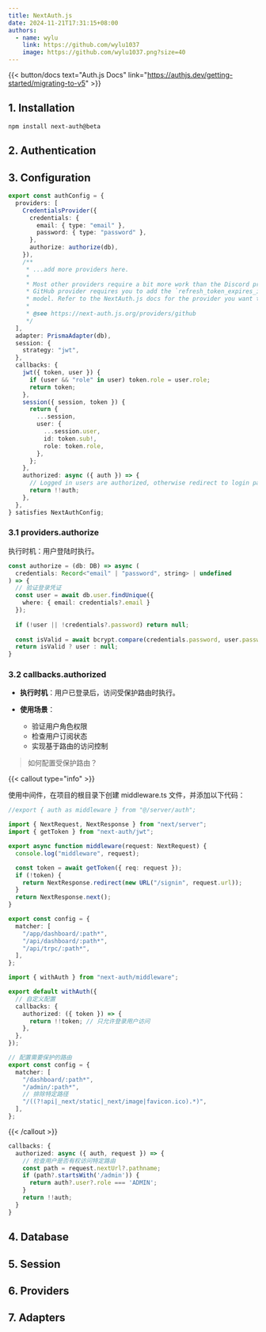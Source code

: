 ```yaml
---
title: NextAuth.js
date: 2024-11-21T17:31:15+08:00
authors:
  - name: wylu
    link: https://github.com/wylu1037
    image: https://github.com/wylu1037.png?size=40
---
```


{{< button/docs text="Auth.js Docs" link="https://authjs.dev/getting-started/migrating-to-v5" >}}

## 1. Installation

```shell
npm install next-auth@beta
```

## 2. Authentication


## 3. Configuration

```typescript {filename="auth.ts", hl_lines=[8,39,40,41,42]}
export const authConfig = {
  providers: [
    CredentialsProvider({
      credentials: {
        email: { type: "email" },
        password: { type: "password" },
      },
      authorize: authorize(db),
    }),
    /**
     * ...add more providers here.
     *
     * Most other providers require a bit more work than the Discord provider. For example, the
     * GitHub provider requires you to add the `refresh_token_expires_in` field to the Account
     * model. Refer to the NextAuth.js docs for the provider you want to use. Example:
     *
     * @see https://next-auth.js.org/providers/github
     */
  ],
  adapter: PrismaAdapter(db),
  session: {
    strategy: "jwt",
  },
  callbacks: {
    jwt({ token, user }) {
      if (user && "role" in user) token.role = user.role;
      return token;
    },
    session({ session, token }) {
      return {
        ...session,
        user: {
          ...session.user,
          id: token.sub!,
          role: token.role,
        },
      };
    },
    authorized: async ({ auth }) => {
      // Logged in users are authorized, otherwise redirect to login page
      return !!auth;
    },
  },
} satisfies NextAuthConfig;
```

### 3.1 providers.authorize

执行时机：用户登陆时执行。

```typescript
const authorize = (db: DB) => async (
  credentials: Record<"email" | "password", string> | undefined
) => {
  // 验证登录凭证
  const user = await db.user.findUnique({
    where: { email: credentials?.email }
  });
  
  if (!user || !credentials?.password) return null;
  
  const isValid = await bcrypt.compare(credentials.password, user.password);
  return isValid ? user : null;
}
```

### 3.2 callbacks.authorized

+ **执行时机**：用户已登录后，访问受保护路由时执行。

+ **使用场景**：
  - 验证用户角色权限
  - 检查用户订阅状态
  - 实现基于路由的访问控制

> 如何配置受保护路由？


{{< callout type="info" >}}

使用中间件，在项目的根目录下创建 middleware.ts 文件，并添加以下代码：
```typescript {filename="middleware.ts"}
//export { auth as middleware } from "@/server/auth";

import { NextRequest, NextResponse } from "next/server";
import { getToken } from "next-auth/jwt";

export async function middleware(request: NextRequest) {
  console.log("middleware", request);

  const token = await getToken({ req: request });
  if (!token) {
    return NextResponse.redirect(new URL("/signin", request.url));
  }
  return NextResponse.next();
}

export const config = {
  matcher: [
    "/app/dashboard/:path*",
    "/api/dashboard/:path*",
    "/api/trpc/:path*",
  ],
};
```

```typescript
import { withAuth } from "next-auth/middleware";

export default withAuth({
  // 自定义配置
  callbacks: {
    authorized: ({ token }) => {
      return !!token; // 只允许登录用户访问
    },
  },
});

// 配置需要保护的路由
export const config = {
  matcher: [
    "/dashboard/:path*",
    "/admin/:path*",
    // 排除特定路径
    "/((?!api|_next/static|_next/image|favicon.ico).*)",
  ],
};
```

{{< /callout >}}

```typescript
callbacks: {
  authorized: async ({ auth, request }) => {
    // 检查用户是否有权访问特定路由
    const path = request.nextUrl?.pathname;
    if (path?.startsWith('/admin')) {
      return auth?.user?.role === 'ADMIN';
    }
    return !!auth;
  }
}
```

## 4. Database


## 5. Session


## 6. Providers


## 7. Adapters
